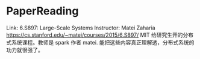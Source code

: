 # PaperReading
Link:
6.S897: Large-Scale Systems Instructor: Matei Zaharia https://cs.stanford.edu/~matei/courses/2015/6.S897/
MIT 给研究生开的分布式系统课程。教师是 spark 作者 matei. 能把这些内容真正理解透，分布式系统的功力就很强了。 
